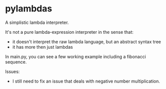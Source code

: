 # pylambdas

A simplistic lambda interpreter.

It's not a pure lambda-expression interpreter in the sense that:

- it doesn't interpret the raw lambda language, but an abstract syntax tree
- it has more then just lambdas

In main.py, you can see a few working example including a fibonacci sequence. 

Issues:

- I still need to fix an issue that deals with negative number multiplication. 

